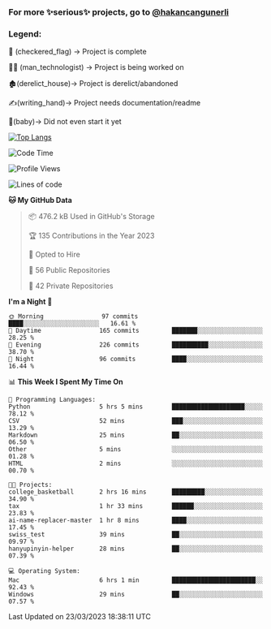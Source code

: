 ### For more ✨serious✨ projects, go to [@hakancangunerli](https://github.com/hakancangunerli)


### Legend:


🏁 (checkered_flag) -> Project is complete

👨‍💻 (man_technologist)   -> Project is being worked on

🏚️(derelict_house)-> Project is derelict/abandoned

✍️(writing_hand)-> Project needs documentation/readme

👶(baby)-> Did not even start it yet

[![Top Langs](https://github-readme-stats.vercel.app/api/top-langs/?username=johngunerli&layout=compact&hide=tex,html,shell,CSS&langs_count=10&exclude_repo=2015-csharp)](https://github.com/anuraghazra/github-readme-stats)


<!--START_SECTION:waka-->
![Code Time](http://img.shields.io/badge/Code%20Time-402%20hrs%202%20mins-blue)

![Profile Views](http://img.shields.io/badge/Profile%20Views-3-blue)

![Lines of code](https://img.shields.io/badge/From%20Hello%20World%20I%27ve%20Written-3.1%20million%20lines%20of%20code-blue)

**🐱 My GitHub Data** 

> 📦 476.2 kB Used in GitHub's Storage 
 > 
> 🏆 135 Contributions in the Year 2023
 > 
> 💼 Opted to Hire
 > 
> 📜 56 Public Repositories 
 > 
> 🔑 42 Private Repositories 
 > 
**I'm a Night 🦉** 

```text
🌞 Morning                97 commits          ████░░░░░░░░░░░░░░░░░░░░░   16.61 % 
🌆 Daytime                165 commits         ███████░░░░░░░░░░░░░░░░░░   28.25 % 
🌃 Evening                226 commits         ██████████░░░░░░░░░░░░░░░   38.70 % 
🌙 Night                  96 commits          ████░░░░░░░░░░░░░░░░░░░░░   16.44 % 
```


📊 **This Week I Spent My Time On** 

```text
💬 Programming Languages: 
Python                   5 hrs 5 mins        ████████████████████░░░░░   78.12 % 
CSV                      52 mins             ███░░░░░░░░░░░░░░░░░░░░░░   13.29 % 
Markdown                 25 mins             ██░░░░░░░░░░░░░░░░░░░░░░░   06.50 % 
Other                    5 mins              ░░░░░░░░░░░░░░░░░░░░░░░░░   01.28 % 
HTML                     2 mins              ░░░░░░░░░░░░░░░░░░░░░░░░░   00.70 % 

🐱‍💻 Projects: 
college_basketball       2 hrs 16 mins       █████████░░░░░░░░░░░░░░░░   34.90 % 
tax                      1 hr 33 mins        ██████░░░░░░░░░░░░░░░░░░░   23.83 % 
ai-name-replacer-master  1 hr 8 mins         ████░░░░░░░░░░░░░░░░░░░░░   17.45 % 
swiss_test               39 mins             ██░░░░░░░░░░░░░░░░░░░░░░░   09.97 % 
hanyupinyin-helper       28 mins             ██░░░░░░░░░░░░░░░░░░░░░░░   07.39 % 

💻 Operating System: 
Mac                      6 hrs 1 min         ███████████████████████░░   92.43 % 
Windows                  29 mins             ██░░░░░░░░░░░░░░░░░░░░░░░   07.57 % 
```


 Last Updated on 23/03/2023 18:38:11 UTC
<!--END_SECTION:waka-->


